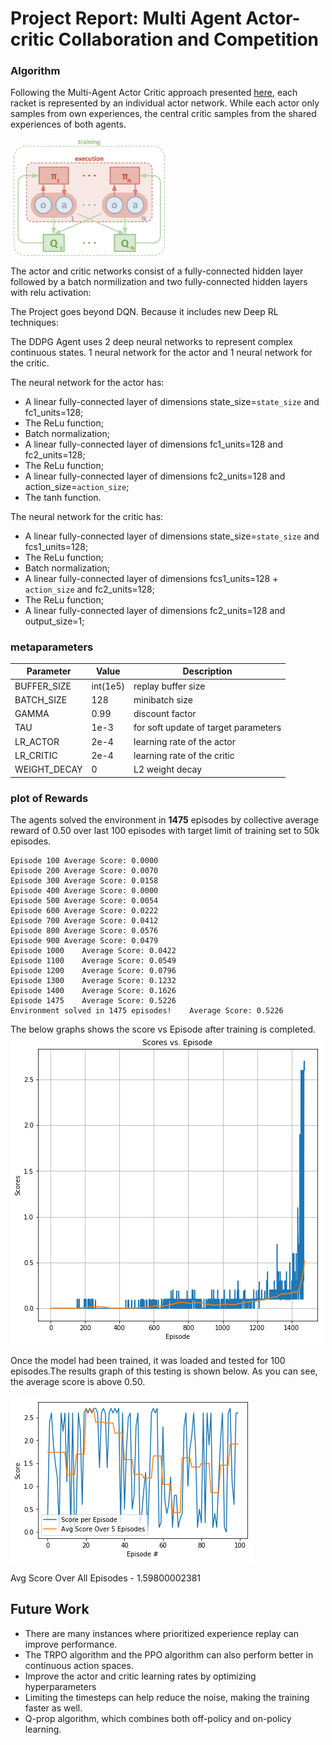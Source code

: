 [//]: # (Image References)

[image1]: img/maddpg.jpeg "Multi-agent decentralized actor, centralized critic"
[image2]: img/training.png "training result"
[image3]: img/testing.png "testing result"

# Project Report: Multi Agent Actor-critic Collaboration and Competition

### Algorithm 
Following the Multi-Agent Actor Critic approach presented [here](https://proceedings.neurips.cc/paper/2017/file/68a9750337a418a86fe06c1991a1d64c-Paper.pdf), each racket is represented by an individual actor network. While each actor only samples from own experiences, the central critic samples from the shared experiences of both agents.

<img src="img/maddpg.jpeg" width="50%" height="50%" alt="Multi-agent decentralized actor, centralized critic" align="center">

The actor and critic networks consist of a fully-connected hidden layer followed by a batch normilization and two fully-connected hidden layers with relu activation: 

The Project goes beyond DQN. Because it includes new Deep RL techniques:

The DDPG Agent uses 2 deep neural networks to represent complex continuous states. 1 neural network for the actor and 1 neural network for the critic.

The neural network for the actor has:
- A linear fully-connected layer of dimensions state_size=`state_size` and fc1_units=128;
- The ReLu function;
- Batch normalization;
- A linear fully-connected layer of dimensions fc1_units=128 and fc2_units=128;
- The ReLu function;
- A linear fully-connected layer of dimensions fc2_units=128 and action_size=`action_size`;
- The tanh function.

The neural network for the critic has:
- A linear fully-connected layer of dimensions state_size=`state_size` and fcs1_units=128;
- The ReLu function;
- Batch normalization;
- A linear fully-connected layer of dimensions fcs1_units=128 + `action_size` and fc2_units=128;
- The ReLu function;
- A linear fully-connected layer of dimensions fc2_units=128 and output_size=1;

### metaparameters

| Parameter | Value |Description|
| ------------- | ------------- |------------- |
| BUFFER_SIZE  | int(1e5)  | replay buffer size|
| BATCH_SIZE  | 128  |minibatch size|
| GAMMA  | 0.99   |discount factor|
| TAU  | 1e-3  | for soft update of target parameters|
| LR_ACTOR  | 2e-4  |learning rate of the actor|
| LR_CRITIC  | 2e-4  | learning rate of the critic|
| WEIGHT_DECAY  | 0  |L2 weight decay|

### plot of Rewards 
The agents solved the environment in  **1475** episodes by collective average reward of 0.50 over last 100 episodes with  target limit of training  set to 50k episodes.
```
Episode 100	Average Score: 0.0000
Episode 200	Average Score: 0.0070
Episode 300	Average Score: 0.0158
Episode 400	Average Score: 0.0000
Episode 500	Average Score: 0.0054
Episode 600	Average Score: 0.0222
Episode 700	Average Score: 0.0412
Episode 800	Average Score: 0.0576
Episode 900	Average Score: 0.0479
Episode 1000	Average Score: 0.0422
Episode 1100	Average Score: 0.0549
Episode 1200	Average Score: 0.0796
Episode 1300	Average Score: 0.1232
Episode 1400	Average Score: 0.1626
Episode 1475	Average Score: 0.5226
Environment solved in 1475 episodes!	Average Score: 0.5226
```

The below graphs shows the score vs Episode after training is completed.
![Trained Agent][image2]

Once the model had been trained, it was loaded and tested for 100 episodes.The results graph of this testing is shown below. As you can see, the average score is above 0.50.

![Testing result][image3]

Avg Score Over All Episodes - 1.59800002381

## Future Work
- There are many instances where prioritized experience replay can improve performance.
- The TRPO algorithm and the PPO algorithm can also perform better in continuous action spaces.
- Improve the actor and critic learning rates by optimizing hyperparameters
- Limiting the timesteps can help reduce the noise, making the training faster as well.
- Q-prop algorithm, which combines both off-policy and on-policy learning. 
